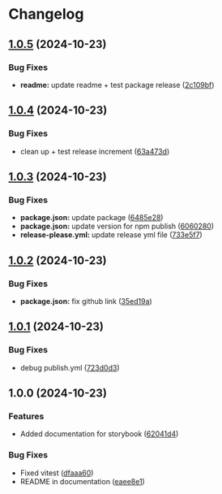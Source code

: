 # Changelog

## [1.0.5](https://github.com/harrykhh/react-flow-family-tree/compare/v1.0.4...v1.0.5) (2024-10-23)


### Bug Fixes

* **readme:** update readme + test package release ([2c109bf](https://github.com/harrykhh/react-flow-family-tree/commit/2c109bf3ddd36187c4ba4ac70556c63777950aef))

## [1.0.4](https://github.com/harrykhh/react-flow-family-tree/compare/v1.0.3...v1.0.4) (2024-10-23)


### Bug Fixes

* clean up + test release increment ([63a473d](https://github.com/harrykhh/react-flow-family-tree/commit/63a473d2d3e51ded7eda96b6d06dbb2aefd6ce98))

## [1.0.3](https://github.com/harrykhh/react-flow-family-tree/compare/v1.0.2...v1.0.3) (2024-10-23)


### Bug Fixes

* **package.json:** update package ([6485e28](https://github.com/harrykhh/react-flow-family-tree/commit/6485e284ae0ee6301e741203b1b842da3ad372c3))
* **package.json:** update version for npm publish ([6060280](https://github.com/harrykhh/react-flow-family-tree/commit/606028019ae2a987b55e50acf9c9f3f7aa25f217))
* **release-please.yml:** update release yml file ([733e5f7](https://github.com/harrykhh/react-flow-family-tree/commit/733e5f7a64f203428b8731abe4bda87793c4294d))

## [1.0.2](https://github.com/harrykhh/react-flow-family-tree/compare/v1.0.1...v1.0.2) (2024-10-23)


### Bug Fixes

* **package.json:** fix github link ([35ed19a](https://github.com/harrykhh/react-flow-family-tree/commit/35ed19a60e721c0767541a3e5c590dd5c59aeeab))

## [1.0.1](https://github.com/harrykhh/react-flow-family-tree/compare/v1.0.0...v1.0.1) (2024-10-23)


### Bug Fixes

* debug publish.yml ([723d0d3](https://github.com/harrykhh/react-flow-family-tree/commit/723d0d3aa6e32f6c7f4781ab5fcad99af01ea3c8))

## 1.0.0 (2024-10-23)


### Features

* Added documentation for storybook ([62041d4](https://github.com/harrykhh/react-flow-family-tree/commit/62041d4717907929bd6c015178934c3f44ec7968))


### Bug Fixes

* Fixed vitest ([dfaaa60](https://github.com/harrykhh/react-flow-family-tree/commit/dfaaa601fa612a5b3b69bcdecb64925b8d98c622))
* README in documentation ([eaee8e1](https://github.com/harrykhh/react-flow-family-tree/commit/eaee8e1d4c0709ba936004bfb105a18483124a65))
